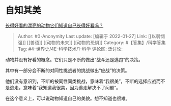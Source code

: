 # 自知其美
[长得好看的漂亮的动物它们知道自己长得好看吗？](https://www.zhihu.com/question/285076681/answer/443341404)

> Author: #0-Anonymity
> Last update: [编辑于 2022-01-27]
> Link: [[以弱悯强]] [[兽语]] [[动物的未来]] [[动物的恐惧]]
> Category: #【答集】/科学答集
> Tag: #4-世界史/4E-科学技术/1-科学
> 评论区:
> 泛讨论:

动物并没有好看的概念。它们只是不断的做出“战斗还是逃跑”的决策。

其中有一部分会不断的对同性挑战者的挑战做出“应战”的决策。

他们没有意识到，不断的被同性同类挑战，意味着“我很美”，不断的选择应战而不是逃走，意味着“我知道我很美，因为逃走解决不了问题”。

在这个意义上，可以说动物知道自己的美貌。想不知道也很难。

